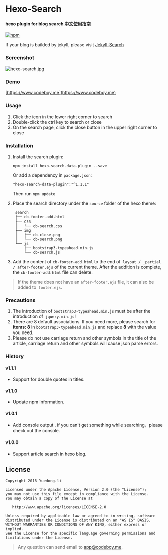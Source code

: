 # Hexo-Search

#### hexo  plugin for blog search [中文使用指南](https://github.com/androiddevelop/hexo-search)

[![npm](https://img.shields.io/npm/v/hexo-search-data-plugin.svg)](https://www.npmjs.com/package/hexo-search-data-plugin)

If your blog is builded by jekyll, please visit [Jekyll-Search](https://github.com/androiddevelop/jekyll-search)

### Screenshot

![hexo-search.jpg](hexo-search.jpg)


### Demo

[https://www.codeboy.me](https://www.codeboy.me)

### Usage

1. Click the icon in the lower right corner to search
2. Double-click the ctrl key to search or close
3. On the search page, click the close button in the upper right corner to close

### Installation

1. Install the search plugin:

	```
	npm install hexo-search-data-plugin --save
	```
	
	 Or add a dependency in `package.json`:
	
	```
	"hexo-search-data-plugin":"^1.1.1"
	```
	  Then run `npm update`

2. Place the search directory under the `source` folder of the hexo theme:

		search
		├── cb-footer-add.html
		├── css
		│   └── cb-search.css
		├── img
		│   ├── cb-close.png
		│   └── cb-search.png
		└── js
		    ├── bootstrap3-typeahead.min.js
		    └── cb-search.js


3. Add the content of `cb-footer-add.html` to the end of` layout / _partial / after-footer.ejs` of the current theme. After the addition is complete, the `cb-footer-add.html` file can delete.

>  If the theme does not have an `after-footer.ejs` file, it can also be added to` footer.ejs`.


### Precautions

1. The introduction of `bootstrap3-typeahead.min.js` must be after the introduction of` jquery.min.js`!
2. There are 8 default associations. If you need more, please search for **items: 8** in `bootstrap3-typeahead.min.js` and replace **8** with the value you need.
3. Please do not use carriage return and other symbols in the title of the article, carriage return and other symbols will cause json parse errors.

### History

#### v1.1.1

- Support for double quotes in titles.

#### v1.1.0

- Update npm information.

#### v1.0.1

- Add console output , if you can't get something while searching，please check out the console. 

#### v1.0.0

 - Support article search in hexo blog.

## License

```
Copyright 2016 Yuedong.li

Licensed under the Apache License, Version 2.0 (the "License");
you may not use this file except in compliance with the License.
You may obtain a copy of the License at

   http://www.apache.org/licenses/LICENSE-2.0

Unless required by applicable law or agreed to in writing, software
distributed under the License is distributed on an "AS IS" BASIS,
WITHOUT WARRANTIES OR CONDITIONS OF ANY KIND, either express or implied.
See the License for the specific language governing permissions and
limitations under the License.
```

> Any question can send email to  app@codeboy.me.


